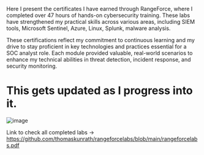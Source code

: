 Here I present the certificates I have earned through RangeForce, where I completed over 47 hours of hands-on cybersecurity training. 
These labs have strengthened my practical skills across various areas, including SIEM tools, Microsoft Sentinel, Azure, Linux, Splunk, malware analysis. 

These certifications reflect my commitment to continuous learning and my drive to stay proficient in key technologies and practices essential for a SOC analyst role. 
Each module provided valuable, real-world scenarios to enhance my technical abilities in threat detection, incident response, and security monitoring.
# This gets updated as I progress into it.

![image](https://github.com/user-attachments/assets/cea8b764-51ac-4480-89ef-92b27d14eb28)

Link to check all completed labs -> https://github.com/thomaskunrath/rangeforcelabs/blob/main/rangeforcelabs.pdf
